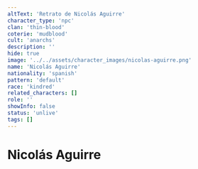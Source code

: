 ```yaml
---
altText: 'Retrato de Nicolás Aguirre'
character_type: 'npc'
clan: 'thin-blood'
coterie: 'mudblood'
cult: 'anarchs'
description: ''
hide: true
image: '../../assets/character_images/nicolas-aguirre.png'
name: 'Nicolás Aguirre'
nationality: 'spanish'
pattern: 'default'
race: 'kindred'
related_characters: []
role: ''
showInfo: false
status: 'unlive'
tags: []
---
```


# Nicolás Aguirre
